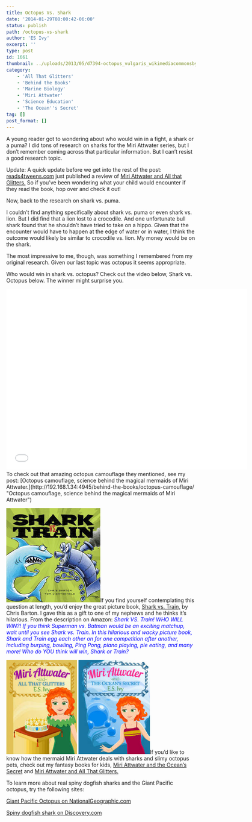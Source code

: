 ```yaml
---
title: Octopus Vs. Shark
date: '2014-01-29T08:00:42-06:00'
status: publish
path: /octopus-vs-shark
author: 'ES Ivy'
excerpt: ''
type: post
id: 1661
thumbnail: ../uploads/2013/05/d7394-octopus_vulgaris_wikimediacommonsbymatthieusontag.jpg
category:
    - 'All That Glitters'
    - 'Behind the Books'
    - 'Marine Biology'
    - 'Miri Attwater'
    - 'Science Education'
    - 'The Ocean''s Secret'
tag: []
post_format: []
---
```

A young reader got to wondering about who would win in a fight, a shark or a puma? I did tons of research on sharks for the Miri Attwater series, but I don’t remember coming across that particular information. But I can’t resist a good research topic.

Update: A quick update before we get into the rest of the post: [reads4tweens.com](http://reads4tweens.com/ "book reviews for parents") just published a review of [Miri Attwater and All that Glitters.](http://reads4tweens.com/miri-attwater-and-all-that-glitters/ "Miri Attwater and All That Glitters Review") So if you’ve been wondering what your child would encounter if they read the book, hop over and check it out!

Now, back to the research on shark vs. puma.

I couldn’t find anything specifically about shark vs. puma or even shark vs. lion. But I did find that a lion lost to a crocodile. And one unfortunate bull shark found that he shouldn’t have tried to take on a hippo. Given that the encounter would have to happen at the edge of water or in water, I think the outcome would likely be similar to crocodile vs. lion. My money would be on the shark.

The most impressive to me, though, was something I remembered from my original research. Given our last topic was octopus it seems appropriate.

Who would win in shark vs. octopus? Check out the video below, Shark vs. Octopus below. The winner might surprise you.

<iframe allowfullscreen="" frameborder="0" height="480" src="//www.youtube.com/embed/p9A-oxUMAy8?rel=0" width="640"></iframe>  
To check out that amazing octopus camouflage they mentioned, see my post: [Octopus camouflage, science behind the magical mermaids of Miri Attwater.](http://192.168.1.34:4945/behind-the-books/octopus-camouflage/ "Octopus camouflage, science behind the magical mermaids of Miri Attwater")

[![shark vs train](../uploads/2014/01/shark-vs-train-250x250.jpg)](http://www.amazon.com/gp/product/0316007625/ref=as_li_qf_sp_asin_il_tl?ie=UTF8&camp=1789&creative=9325&creativeASIN=0316007625&linkCode=as2&tag=esiv-20 "Buy it on Amazon")If you find yourself contemplating this question at length, you’d enjoy the great picture book, [Shark vs. Train,](http://www.amazon.com/gp/product/0316007625/ref=as_li_qf_sp_asin_il_tl?ie=UTF8&camp=1789&creative=9325&creativeASIN=0316007625&linkCode=as2&tag=esiv-20 "Buy it on Amazon") by Chris Barton. I gave this as a gift to one of my nephews and he thinks it’s hilarious. From the description on Amazon: <span style="color: #0000ff;">*Shark VS. Train! WHO WILL WIN?! If you think Superman vs. Batman would be an exciting matchup, wait until you see Shark vs. Train. In this hilarious and wacky picture book, Shark and Train egg each other on for one competition after another, including burping, bowling, Ping Pong, piano playing, pie eating, and many more! Who do YOU think will win, Shark or Train?* </span>

![best books for girls : All That Glitters cover 188 x 250](../uploads/2014/01/All-That-Glitters-cover-188-x-250.jpg) ![ocean's secret cover 190 x 250](../uploads/2012/09/oceans-secret-cover-190-x-250.jpg)If you’d like to know how the mermaid Miri Attwater deals with sharks and slimy octopus pets, check out my fantasy books for kids, [Miri Attwater and the Ocean’s Secret](http://www.amazon.com/gp/product/B0087451I2/ref=as_li_qf_sp_asin_il_tl?ie=UTF8&camp=1789&creative=9325&creativeASIN=B0087451I2&linkCode=as2&tag=esiv-20 "Buy it on Amazon") and [Miri Attwater and All That Glitters.](http://www.amazon.com/gp/product/B00HKK1GYC/ref=as_li_qf_sp_asin_il_tl?ie=UTF8&camp=1789&creative=9325&creativeASIN=B00HKK1GYC&linkCode=as2&tag=esiv-20 "Buy it on Amazon")

To learn more about real spiny dogfish sharks and the Giant Pacific octopus, try the following sites:

[Giant Pacific Octopus on NationalGeographic.com](http://animals.nationalgeographic.com/animals/invertebrates/giant-pacific-octopus/?source=A-to-Z "Octopus National Geographic")

[Spiny dogfish shark on Discovery.com](http://dsc.discovery.com/tv-shows/shark-week/types-of-shark/spiny-dogfish-shark.htm "Spiny dogfish shark on Discovery")